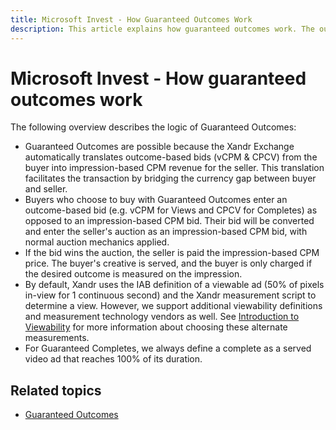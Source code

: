 ```yaml
---
title: Microsoft Invest - How Guaranteed Outcomes Work
description: This article explains how guaranteed outcomes work. The outcome-based bids from the buyer are translated into impression-based CPM revenue for the seller.
---
```


# Microsoft Invest - How guaranteed outcomes work

The following overview describes the logic of Guaranteed Outcomes:

- Guaranteed Outcomes are possible because the Xandr Exchange automatically translates outcome-based bids (vCPM & CPCV) from the buyer into impression-based CPM revenue for the seller. This translation facilitates the transaction by bridging the currency gap between buyer and seller.
- Buyers who choose to buy with Guaranteed Outcomes enter an outcome-based bid (e.g. vCPM for Views and CPCV for Completes) as opposed to an impression-based CPM bid. Their bid will be converted and enter the seller's auction as an impression-based CPM bid, with normal auction mechanics applied.
- If the bid wins the auction, the seller is paid the impression-based CPM price. The buyer's creative is served, and the buyer is only charged if the desired outcome is measured on the impression.
- By default, Xandr uses the IAB definition of a viewable ad (50% of pixels in-view for 1 continuous second) and the Xandr measurement script to determine a view. However, we support additional viewability definitions and measurement technology vendors as well. See [Introduction to Viewability](./introduction-to-viewability.md) for more information about choosing these alternate measurements.
- For Guaranteed Completes, we always define a complete as a served video ad that reaches 100% of its duration.

## Related topics

- [Guaranteed Outcomes](./guaranteed-outcomes.md)
